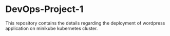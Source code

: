 # DevOps-Project-1
This repository contains the details regarding the deployment of wordpress application on minikube kubernetes cluster.
